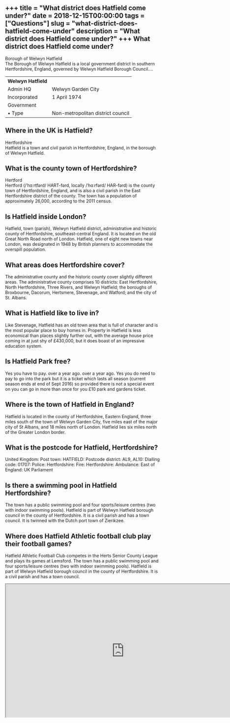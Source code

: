 +++
title = "What district does Hatfield come under?"
date = 2018-12-15T00:00:00
tags = ["Questions"]
slug = "what-district-does-hatfield-come-under"
description = "What district does Hatfield come under?"
+++
What district does Hatfield come under?
---------------------------------------

Borough of Welwyn Hatfield  
The Borough of Welwyn Hatfield is a local government district in southern Hertfordshire, England, governed by Welwyn Hatfield Borough Council….

<table><tr><th>Welwyn Hatfield</th></tr><tr><td>Admin HQ</td><td>Welwyn Garden City</td></tr><tr><td>Incorporated</td><td>1 April 1974</td></tr><tr><td>Government</td></tr><tr><td>• Type</td><td>Non-metropolitan district council</td></tr></table>

Where in the UK is Hatfield?
----------------------------

Hertfordshire  
Hatfield is a town and civil parish in Hertfordshire, England, in the borough of Welwyn Hatfield.

What is the county town of Hertfordshire?
-----------------------------------------

Hertford  
Hertford (/ˈhɑːrtfərd/ HART-fərd, locally /ˈhɑːrfərd/ HAR-fərd) is the county town of Hertfordshire, England, and is also a civil parish in the East Hertfordshire district of the county. The town has a population of approximately 26,000, according to the 2011 census.

Is Hatfield inside London?
--------------------------

Hatfield, town (parish), Welwyn Hatfield district, administrative and historic county of Hertfordshire, southeast-central England. It is located on the old Great North Road north of London. Hatfield, one of eight new towns near London, was designated in 1948 by British planners to accommodate the overspill population.

What areas does Hertfordshire cover?
------------------------------------

The administrative county and the historic county cover slightly different areas. The administrative county comprises 10 districts: East Hertfordshire, North Hertfordshire, Three Rivers, and Welwyn Hatfield; the boroughs of Broxbourne, Dacorum, Hertsmere, Stevenage, and Watford; and the city of St. Albans.

What is Hatfield like to live in?
---------------------------------

Like Stevenage, Hatfield has an old town area that is full of character and is the most popular place to buy homes in. Property in Hatfield is less economical than places slightly further out, with the average house price coming in at just shy of £430,000, but it does boast of an impressive education system.

Is Hatfield Park free?
----------------------

Yes you have to pay. over a year ago. over a year ago. Yes you do need to pay to go into the park but it is a ticket which lasts all season (current season ends at end of Sept 2016) so provided there is not a special event on you can go in more than once for you £10 park and gardens ticket.

Where is the town of Hatfield in England?
-----------------------------------------

Hatfield is located in the county of Hertfordshire, Eastern England, three miles south of the town of Welwyn Garden City, five miles east of the major city of St Albans, and 18 miles north of London. Hatfield lies six miles north of the Greater London border.

What is the postcode for Hatfield, Hertfordshire?
-------------------------------------------------

United Kingdom: Post town: HATFIELD: Postcode district: AL9, AL10: Dialling code: 01707: Police: Hertfordshire: Fire: Hertfordshire: Ambulance: East of England: UK Parliament

Is there a swimming pool in Hatfield Hertfordshire?
---------------------------------------------------

The town has a public swimming pool and four sports/leisure centres (two with indoor swimming pools). Hatfield is part of Welwyn Hatfield borough council in the county of Hertfordshire. It is a civil parish and has a town council. It is twinned with the Dutch port town of Zierikzee.

Where does Hatfield Athletic football club play their football games?
---------------------------------------------------------------------

Hatfield Athletic Football Club competes in the Herts Senior County League and plays its games at Lemsford. The town has a public swimming pool and four sports/leisure centres (two with indoor swimming pools). Hatfield is part of Welwyn Hatfield borough council in the county of Hertfordshire. It is a civil parish and has a town council.

<iframe allow="accelerometer; autoplay; clipboard-write; encrypted-media; gyroscope; picture-in-picture" allowfullscreen="" class="__youtube_prefs__  epyt-is-override  no-lazyload" data-no-lazy="1" data-origheight="433" data-origwidth="770" data-skipgform_ajax_framebjll="" height="433" id="_ytid_31007" loading="lazy" src="https://www.youtube.com/embed/2Wmz5h_yoec?enablejsapi=1&autoplay=0&cc_load_policy=0&cc_lang_pref=&iv_load_policy=1&loop=0&modestbranding=0&rel=1&fs=1&playsinline=0&autohide=2&theme=dark&color=red&controls=1&" title="YouTube player" width="770"></iframe>